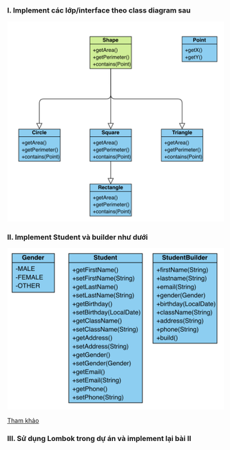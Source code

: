 ### I. Implement các lớp/interface theo class diagram sau

![Class diagram](/Images/OOP1.png)

### II. Implement Student và builder như dưới

![Class diagram](/Images/OOP2.png)

[Tham khảo](https://gpcoder.com/4434-huong-dan-java-design-pattern-builder/)

### III. Sử dụng Lombok trong dự án và implement lại bài II


